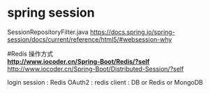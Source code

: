 # spring session
SessionRepositoryFilter.java
https://docs.spring.io/spring-session/docs/current/reference/html5/#websession-why

#Redis 操作方式  
**http://www.iocoder.cn/Spring-Boot/Redis/?self**
http://www.iocoder.cn/Spring-Boot/Distributed-Session/?self




login session : Redis
OAuth2 : redis
client : DB or Redis or MongoDB
